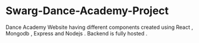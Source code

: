 # Swarg-Dance-Academy-Project
Dance Academy Website having different components created using React , Mongodb , Express  and Nodejs . 
Backend is fully hosted .
